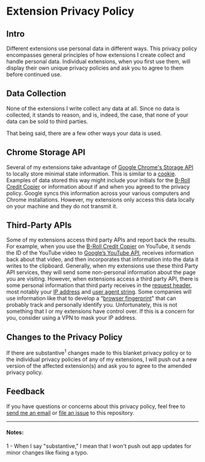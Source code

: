 # Extension Privacy Policy

## Intro

Different extensions use personal data in different ways. This privacy policy encompasses general principles of how extensions I create collect and handle personal data. Individual extensions, when you first use them, will display their own unique privacy policies and ask you to agree to them before continued use.

## Data Collection

None of the extensions I write collect any data at all. Since no data is collected, it stands to reason, and is, indeed, the case, that none of your data can be sold to third parties.

That being said, there are a few other ways your data is used.

## Chrome Storage API

Several of my extensions take advantage of [Google Chrome's Storage API](https://developers.chrome.com/extensions/storage) to locally store minimal state information. This is similar to a [cookie](https://developer.mozilla.org/en-US/docs/Web/HTTP/Cookies). Examples of data stored this way might include your initials for the [B-Roll Credit Copier](https://chrome.google.com/webstore/detail/b-roll-credit-copier/gnndiaoenmcmkcghlgkdnkdilnhoheog?hl=en-US) or information about if and when you agreed to the privacy policy. Google syncs this information across your various computers and Chrome installations. However, my extensions only access this data locally on your machine and they do not transmit it. 

## Third-Party APIs

Some of my extensions access third party APIs and report back the results. For example, when you use the [B-Roll Credit Copier](https://chrome.google.com/webstore/detail/b-roll-credit-copier/gnndiaoenmcmkcghlgkdnkdilnhoheog?hl=en-US) on YouTube, it sends the ID of the YouTube video to [Google’s YouTube API](https://developers.google.com/youtube/v3/docs/videos), receives information back about that video, and then incorporates that information into the data it writes to the clipboard. Generally, when my extensions use these third Party API services, they will send some non-personal information about the page you are visiting. However, when extensions access a third party API, there is some personal information that third party receives in the [request header](https://developer.mozilla.org/en-US/docs/Glossary/Request_header), most notably your [IP address](https://computer.howstuffworks.com/internet/basics/what-is-an-ip-address.htm) and [user agent string](https://developer.chrome.com/multidevice/user-agent). Some companies will use information like that to develop a “[browser fingerprint](https://pixelprivacy.com/resources/browser-fingerprinting/)" that can probably track and personally identify you. Unfortunately, this is not something that I or my extensions have control over. If this is a concern for you, consider using a VPN to mask your IP address.

## Changes to the Privacy Policy

If there are substantive<sup>1</sup> changes made to this blanket privacy policy or to the individual privacy policies of any of my extensions, I will push out a new version of the affected extension(s) and ask you to agree to the amended privacy policy.

## Feedback

If you have questions or concerns about this privacy policy, feel free to [send me an email](mailto:david.heidelberger@gmail.com) or [file an issue](https://github.com/dheidelberger/extension-privacy-policy/issues/new) to this repository.

***

#### Notes:
1 - When I say "substantive," I mean that I won't push out app updates for minor changes like fixing a typo.